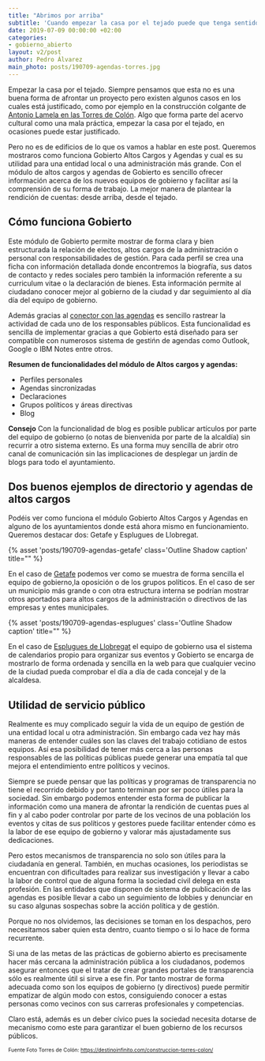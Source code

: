 ```yaml
---
title: "Abrimos por arriba"
subtitle: 'Cuando empezar la casa por el tejado puede que tenga sentido'
date: 2019-07-09 00:00:00 +02:00
categories:
- gobierno_abierto
layout: v2/post
author: Pedro Álvarez
main_photo: posts/190709-agendas-torres.jpg
---
```


Empezar la casa por el tejado. Siempre pensamos que esta no es una buena forma de afrontar un proyecto pero existen algunos casos en los cuales está justificado, como por ejemplo en la construcción colgante de [Antonio Lamela en las Torres de Colón](http://www.telemadrid.es/programas/telenoticias-1/torres-Colon-construidas-arriba-abajo-2-2112108833--20190412050929.html). Algo que forma parte del acervo cultural como una mala práctica, empezar la casa por el tejado, en ocasiones puede estar justificado.

Pero no es de edificios de lo que os vamos a hablar en este post. Queremos mostraros como funciona Gobierto Altos Cargos y Agendas y cual es su utilidad para una entidad local o una administración más grande. Con el módulo de altos cargos y agendas de Gobierto es sencillo ofrecer información acerca de los nuevos equipos de gobierno y facilitar así la comprensión de su forma de trabajo. La mejor manera de plantear la rendición de cuentas: desde arriba, desde el tejado.

## Cómo funciona Gobierto

Este módulo de Gobierto permite mostrar de forma clara y bien estructurada la relación de electos, altos cargos de la administración o personal con responsabilidades de gestión. Para cada perfil se crea una ficha con información detallada donde encontremos la biografía, sus datos de contacto y redes sociales pero también la información referente a su curriculum vitae o la declaración de bienes. Esta información permite al ciudadano conocer mejor al gobierno de la ciudad y dar seguimiento al día día del equipo de gobierno.

Además gracias al [conector con las agendas](/blog/20180207-gobierto-agendas.html) es sencillo rastrear la actividad de cada uno de los responsables públicos. Esta funcionalidad es sencilla de implementar gracias a que Gobierto está diseñado para ser compatible con numerosos sistema de gestińn de agendas como Outlook, Google o IBM Notes entre otros.

**Resumen de funcionalidades del módulo de Altos cargos y agendas:**

* Perfiles personales
* Agendas sincronizadas
* Declaraciones
* Grupos políticos y áreas directivas
* Blog

<div class="notice">
<strong>Consejo</strong>
Con la funcionalidad de blog es posible publicar artículos por parte del equipo de gobierno (o notas de bienvenida por parte de la alcaldía) sin recurrir a otro sistema externo. Es una forma muy sencilla de abrir otro canal de comunicación sin las implicaciones de desplegar un jardín de blogs para todo el ayuntamiento.
</div>


## Dos buenos ejemplos de directorio y agendas de altos cargos

Podéis ver como funciona el módulo Gobierto Altos Cargos y Agendas en alguno de los ayuntamientos donde está ahora mismo en funcionamiento. Queremos destacar dos: Getafe y Esplugues de Llobregat.

{% asset 'posts/190709-agendas-getafe' class='Outline Shadow caption' title="" %}

En el caso de [Getafe](https://gobiernoabierto.getafe.es/cargos-y-agendas) podemos ver como se muestra de forma sencilla el equipo de gobierno,la oposición o de los grupos políticos. En el caso de ser un municipio más grande o con otra estructura interna se podrían mostrar otros aportados para altos cargos de la administración o directivos de las empresas y entes municipales.

{% asset 'posts/190709-agendas-esplugues' class='Outline Shadow caption' title="" %}

En el caso de [Esplugues de Llobregat](https://portalobert.esplugues.cat/cargos-y-agendas) el equipo de gobierno usa el sistema de calendarios propio para organizar sus eventos y Gobierto se encarga de mostrarlo de forma ordenada y sencilla en la web para que cualquier vecino de la ciudad pueda comprobar el día a día de cada concejal y de la alcaldesa.

## Utilidad de servicio público

Realmente es muy complicado seguir la vida de un equipo de gestión de una entidad local u otra administración. Sin embargo cada vez hay más maneras de entender cuáles son las claves del trabajo cotidiano de estos equipos. Así esa posibilidad de tener más cerca a las personas responsables de las políticas públicas puede generar una empatía tal que mejora el entendimiento entre políticos y vecinos.

Siempre se puede pensar que las políticas y programas de transparencia no tiene el recorrido debido y por tanto terminan por ser poco útiles para la sociedad. Sin embargo podemos entender esta forma de publicar la información como una manera de afrontar la rendición de cuentas pues al fin y al cabo poder controlar por parte de los vecinos de una población los eventos y citas de sus políticos y gestores puede facilitar entender cómo es la labor de ese equipo de gobierno y valorar más ajustadamente sus dedicaciones.

Pero estos mecanismos de transparencia no solo son útiles para la ciudadanía en general. También, en muchas ocasiones, los periodistas se encuentran con dificultades para realizar sus investigación y llevar a cabo la labor de control que de alguna forma la sociedad civil delega en esta profesión. En las entidades que disponen de sistema de publicación de las agendas es posible llevar a cabo un seguimiento de lobbies y denunciar en su caso algunas sospechas sobre la acción política y de gestión.

Porque no nos olvidemos, las decisiones se toman en los despachos, pero necesitamos saber quien esta dentro, cuanto tiempo o si lo hace de forma recurrente.

Si una de las metas de las prácticas de gobierno abierto es precisamente hacer más cercana la administración pública a los ciudadanos, podemos asegurar entonces que el tratar de crear grandes portales de transparencia sólo es realmente útil si sirve a ese fin. Por tanto mostrar de forma adecuada como son los equipos de gobierno (y directivos) puede permitir empatizar de algún modo con estos, consiguiendo conocer a estas personas como vecinos con sus carreras profesionales y competencias.

Claro está, además es un deber cívico pues la sociedad necesita dotarse de mecanismo como este para garantizar el buen gobierno de los recursos públicos.


<div style="font-size: .75em;">
  Fuente Foto Torres de Colón: <a href="https://destinoinfinito.com/construccion-torres-colon/">https://destinoinfinito.com/construccion-torres-colon/</a>
</div>
